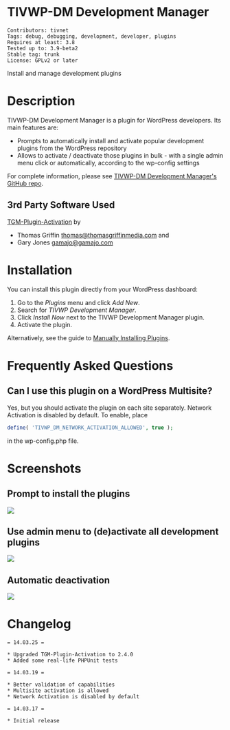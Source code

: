# TIVWP-DM Development Manager #
```
Contributors: tivnet
Tags: debug, debugging, development, developer, plugins
Requires at least: 3.8
Tested up to: 3.9-beta2
Stable tag: trunk
License: GPLv2 or later
```
Install and manage development plugins

# Description #

TIVWP-DM Development Manager is a plugin for WordPress developers. Its main features are:

* Prompts to automatically install and activate popular development plugins from the WordPress repository
* Allows to activate / deactivate those plugins in bulk - with a single admin menu click or automatically, according to the wp-config settings

For complete information, please see [TIVWP-DM Development Manager's GitHub repo](https://github.com/TIVWP/tivwp-dm).

## 3rd Party Software Used ##

[TGM-Plugin-Activation](https://github.com/thomasgriffin/TGM-Plugin-Activation) by

* Thomas Griffin <thomas@thomasgriffinmedia.com> and
* Gary Jones <gamajo@gamajo.com>

# Installation #

You can install this plugin directly from your WordPress dashboard:

1. Go to the *Plugins* menu and click *Add New*.
2. Search for *TIVWP Development Manager*.
3. Click *Install Now* next to the TIVWP Development Manager plugin.
4. Activate the plugin.

Alternatively, see the guide to [Manually Installing Plugins](http://codex.wordpress.org/Managing_Plugins#Manual_Plugin_Installation).

# Frequently Asked Questions #

## Can I use this plugin on a WordPress Multisite? ##

Yes, but you should activate the plugin on each site separately. Network Activation is disabled by default.
To enable, place
```php
define( 'TIVWP_DM_NETWORK_ACTIVATION_ALLOWED', true );
```
in the wp-config.php file.

# Screenshots #

## Prompt to install the plugins ##
![](https://raw.github.com/TIVWP/tivwp-dm/master/assets/screenshot-1.png)

## Use admin menu to (de)activate all development plugins ##
![](https://raw.github.com/TIVWP/tivwp-dm/master/assets/screenshot-2.png)

## Automatic deactivation ##
![](https://raw.github.com/TIVWP/tivwp-dm/master/assets/screenshot-3.png)


# Changelog #
```
= 14.03.25 =

* Upgraded TGM-Plugin-Activation to 2.4.0
* Added some real-life PHPUnit tests

= 14.03.19 =

* Better validation of capabilities
* Multisite activation is allowed
* Network Activation is disabled by default

= 14.03.17 =

* Initial release
```
